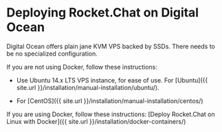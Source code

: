 # Deploying Rocket.Chat on Digital Ocean

Digital Ocean offers plain jane KVM VPS backed by SSDs.  There needs to be no specialized configuration.

If you are not using Docker, follow these instructions:

- Use Ubuntu 14.x LTS VPS instance, for ease of use. For [Ubuntu]({{ site.url }}/installation/manual-installation/ubuntu/).

- For [CentOS]({{ site.url }}/installation/manual-installation/centos/)

If you are using Docker, follow these instructions: [Deploy Rocket.Chat on Linux with Docker]({{ site.url }}/installation/docker-containers/)
